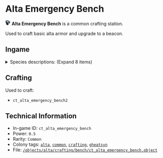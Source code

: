 # Alta Emergency Bench

<img src="https://raw.githubusercontent.com/Ceterai/Enternia/main/objects/alta/crafting/bench/icon1.png" alt="Alta Emergency Bench icon" loading="lazy" height="16px" width="auto" /> **Alta Emergency Bench** is a common crafting station.

Used to craft basic alta armor and upgrade to a beacon.

## Ingame

<details markdown="1"><summary>Species descriptions: (Expand 8 items)</summary>

- Alta: This station allows to upgrade equipment using gheatsyn shards.
- Apex: A workbench, presumably for general works with titanium and crystal matters.
- Avian: A crafting bench made of titanium.
- Floran: Floran putsss a crystal in - getsss a shiny out.
- Glitch: Impressed. Simple yet functional, contains unusual instruments.
- Human: A crafting table out of a titanium. Do you need to have another workbench just to create this one?
- Hylotl: The simplicity of its design compliments the simplicity of its functionality.
- Novakid: Basic lookin' bench.

</details>

## Crafting

Used to craft:

- `ct_alta_emergency_bench2`

## Technical Information

- In-game ID: `ct_alta_emergency_bench`
- Power: `0.5`
- Rarity: `Common`
- Colony tags: [`alta`](https://ceterai.github.io/MyEnternia/Wiki/Tags/Alta), [`common`](https://ceterai.github.io/MyEnternia/Wiki/Tags/Common), [`crafting`](https://ceterai.github.io/MyEnternia/Wiki/Tags/Crafting), [`gheatsyn`](https://ceterai.github.io/MyEnternia/Wiki/Tags/Gheatsyn)
- File: [`/objects/alta/crafting/bench/ct_alta_emergency_bench.object`](https://github.com/Ceterai/Enternia/blob/main/objects/alta/crafting/bench/ct_alta_emergency_bench.object)
